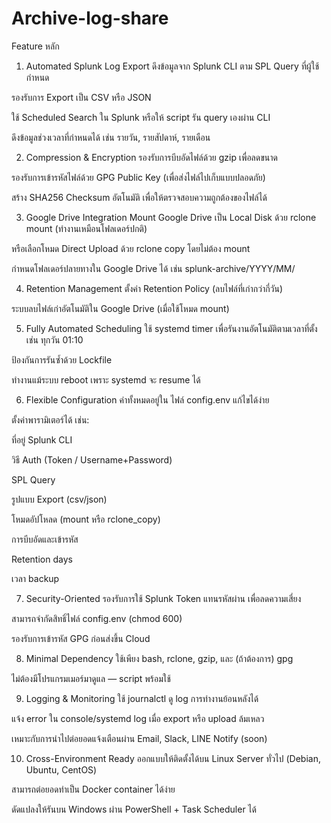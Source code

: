 # Archive-log-share
Feature หลัก
1. Automated Splunk Log Export
ดึงข้อมูลจาก Splunk CLI ตาม SPL Query ที่ผู้ใช้กำหนด

รองรับการ Export เป็น CSV หรือ JSON

ใช้ Scheduled Search ใน Splunk หรือให้ script รัน query เองผ่าน CLI

ดึงข้อมูลช่วงเวลาที่กำหนดได้ เช่น รายวัน, รายสัปดาห์, รายเดือน

2. Compression & Encryption
รองรับการบีบอัดไฟล์ด้วย gzip เพื่อลดขนาด

รองรับการเข้ารหัสไฟล์ด้วย GPG Public Key (เพื่อส่งไฟล์ไปเก็บแบบปลอดภัย)

สร้าง SHA256 Checksum อัตโนมัติ เพื่อให้ตรวจสอบความถูกต้องของไฟล์ได้

3. Google Drive Integration
Mount Google Drive เป็น Local Disk ด้วย rclone mount (ทำงานเหมือนโฟลเดอร์ปกติ)

หรือเลือกโหมด Direct Upload ด้วย rclone copy โดยไม่ต้อง mount

กำหนดโฟลเดอร์ปลายทางใน Google Drive ได้ เช่น splunk-archive/YYYY/MM/

4. Retention Management
ตั้งค่า Retention Policy (ลบไฟล์ที่เก่ากว่ากี่วัน)

ระบบลบไฟล์เก่าอัตโนมัติใน Google Drive (เมื่อใช้โหมด mount)

5. Fully Automated Scheduling
ใช้ systemd timer เพื่อรันงานอัตโนมัติตามเวลาที่ตั้ง เช่น ทุกวัน 01:10

ป้องกันการรันซ้ำด้วย Lockfile

ทำงานแม้ระบบ reboot เพราะ systemd จะ resume ได้

6. Flexible Configuration
ค่าทั้งหมดอยู่ใน ไฟล์ config.env แก้ไขได้ง่าย

ตั้งค่าพารามิเตอร์ได้ เช่น:

ที่อยู่ Splunk CLI

วิธี Auth (Token / Username+Password)

SPL Query

รูปแบบ Export (csv/json)

โหมดอัปโหลด (mount หรือ rclone_copy)

การบีบอัดและเข้ารหัส

Retention days

เวลา backup

7. Security-Oriented
รองรับการใช้ Splunk Token แทนรหัสผ่าน เพื่อลดความเสี่ยง

สามารถจำกัดสิทธิ์ไฟล์ config.env (chmod 600)

รองรับการเข้ารหัส GPG ก่อนส่งขึ้น Cloud

8. Minimal Dependency
ใช้เพียง bash, rclone, gzip, และ (ถ้าต้องการ) gpg

ไม่ต้องมีโปรแกรมเมอร์มาดูแล — script พร้อมใช้

9. Logging & Monitoring
ใช้ journalctl ดู log การทำงานย้อนหลังได้

แจ้ง error ใน console/systemd log เมื่อ export หรือ upload ล้มเหลว

เหมาะกับการนำไปต่อยอดแจ้งเตือนผ่าน Email, Slack, LINE Notify (soon)

10. Cross-Environment Ready
ออกแบบให้ติดตั้งได้บน Linux Server ทั่วไป (Debian, Ubuntu, CentOS)

สามารถต่อยอดทำเป็น Docker container ได้ง่าย

ดัดแปลงให้รันบน Windows ผ่าน PowerShell + Task Scheduler ได้

